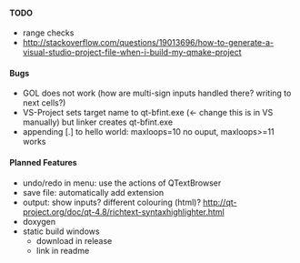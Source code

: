 #### TODO
- range checks
- http://stackoverflow.com/questions/19013696/how-to-generate-a-visual-studio-project-file-when-i-build-my-qmake-project

#### Bugs
- GOL does not work (how are multi-sign inputs handled there? writing to next cells?)
- VS-Project sets target name to qt-bfint<version>.exe (<- change this is in VS manually) but linker creates qt-bfint.exe
- appending [.] to hello world: maxloops=10 no ouput, maxloops>=11 works

#### Planned Features
- undo/redo in menu: use the actions of QTextBrowser
- save file: automatically add extension
- output: show inputs? different colouring (html)? http://qt-project.org/doc/qt-4.8/richtext-syntaxhighlighter.html
- doxygen
- static build windows
  * download in release
  * link in readme
